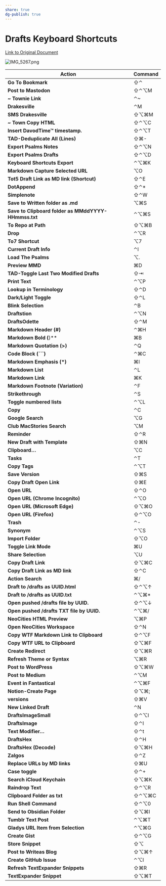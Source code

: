 ```yaml
---
share: true
dg-publish: true
---
```

# Drafts Keyboard Shortcuts

[Link to Original Document](craftdocs://open?blockId=D5EA504F-112F-4440-BA56-591E1618740E&spaceId=daf0cebc-473a-7ed9-b8f6-aa71c9afb5c6)

![IMG_5267.png](https://res.craft.do/user/full/daf0cebc-473a-7ed9-b8f6-aa71c9afb5c6/D80036D0-5C61-4BCB-A21A-927D8A5AED78_2/HPDRTRqRSv7LwfQDcroqOWZSY7R7easiZbkLa2mvo0sz/IMG_5267.png)

| **Action**                                          | **Command** |
| --------------------------------------------------- | ----------- |
| **Go To Bookmark**                                  | ⇧⌃          |
| **Post to Mastodon**                                | ⇧⌃⌥M        |
| **~ Townie Link**                                   | ⌃~          |
| **Drakesville**                                     | ⌃M          |
| **SMS Drakesville**                                 | ⇧⌥⌘M        |
| **~ Town Copy HTML**                                | ⇧⌃⌥C        |
| **Insert DavodTime™  timestamp.**                   | ⇧⌃⌥T        |
| **TAD-Deduplicate All (Lines)**                     | ⇧⌘-         |
| **Export Psalms Notes**                             | ⇧⌃⌥N        |
| **Export Psalms Drafts**                            | ⇧⌃⌥D        |
| **Keyboard Shortcuts Export**                       | ⌃⌥⌘K        |
| **Markdown Capture Selected URL**                   | ⌥O          |
| **Tot5 Draft Link as MD link (Shortcut)**           | ⇧⌃E         |
| **DotAppend**                                       | ⇧⌃*         |
| **Simplenote**                                      | ⇧⌃W         |
| **Save to Written folder as .md**                   | ⌥⌘S         |
| **Save to Clipboard folder as MMddYYYY-HHmmss.txt** | ⌃⌥⌘S        |
| **To Repo at Path**                                 | ⇧⌥⌘B        |
| **Drop**                                            | ⌃⌥R         |
| **To7 Shortcut**                                    | ⌥7          |
| **Current Draft Info**                              | ⌃I          |
| **Load The Psalms**                                 | ⌥.          |
| **Preview MMD**                                     | ⌘D          |
| **TAD-Toggle Last Two Modified Drafts**             | ⇧⇥          |
| **Print Text**                                      | ⌃⌥P         |
| **Lookup in Terminology**                           | ⇧⌃D         |
| **Dark/Light Toggle**                               | ⇧⌃L         |
| **Blink Selection**                                 | ⌃B          |
| **Draftstion**                                      | ⌃⌥N         |
| **DraftsOdette**                                    | ⇧⌃M         |
| **Markdown Header (#)**                             | ⌃⌘H         |
| **Markdown Bold (**)**                              | ⌘B          |
| **Markdown Quotation (>)**                          | ⌃Q          |
| **Code Block (```)**                                | ⌃⌘C         |
| **Markdown Emphasis (*)**                           | ⌘I          |
| **Markdown List**                                   | ⌃L          |
| **Markdown Link**                                   | ⌘K          |
| **Markdown Footnote (Variation)**                   | ⌃F          |
| **Strikethrough**                                   | ⌃S          |
| **Toggle numbered lists**                           | ⌃⌥L         |
| **Copy**                                            | ⌃C          |
| **Google Search**                                   | ⌥G          |
| **Club MacStories Search**                          | ⌥M          |
| **Reminder**                                        | ⇧⌃R         |
| **New Draft with Template**                         | ⇧⌘N         |
| **Clipboard…**                                      | ⌥C          |
| **Tasks**                                           | ⌃T          |
| **Copy Tags**                                       | ⌃⌥T         |
| **Save Version**                                    | ⇧⌘S         |
| **Copy Draft Open Link**                            | ⇧⌘E         |
| **Open URL**                                        | ⇧⌃O         |
| **Open URL (Chrome Incognito)**                     | ⌃⌥O         |
| **Open URL (Microsoft Edge)**                       | ⇧⌥⌘O        |
| **Open URL (Firefox)**                              | ⇧⌃⌥O        |
| **Trash**                                           | ⌃-          |
| **Synonym**                                         | ⌃⌥S         |
| **Import Folder**                                   | ⇧⌥O         |
| **Toggle Link Mode**                                | ⌘U          |
| **Share Selection**                                 | ⌥U          |
| **Copy Draft Link**                                 | ⇧⌥⌘C        |
| **Copy Draft Link as MD link**                      | ⇧⌃C         |
| **Action Search**                                   | ⌘/          |
| **Draft to /drafts as UUID.html**                   | ⇧⌃⌥↑        |
| **Draft to /drafts as UUID.txt**                    | ⌃⌥⌘*        |
| **Open pushed /drafts file by UUID.**               | ⇧⌃⌥↓        |
| **Open pushed /drafts TXT file by UUID.**           | ⌃⌥⌘/        |
| **NeoCities HTML Preview**                          | ⌥⌘P         |
| **Open NeoCities Workspace**                        | ⇧⌃N         |
| **Copy WTF Markdown Link to Clipboard**             | ⇧⌃⌥F        |
| **Copy WTF URL to Clipboard**                       | ⇧⌥⌘F        |
| **Create Redirect**                                 | ⇧⌥⌘R        |
| **Refresh Theme or Syntax**                         | ⌥⌘R         |
| **Post to WordPress**                               | ⇧⌥⌘W        |
| **Post to Medium**                                  | ⌃⌥M         |
| **Event in Fantastical**                            | ⌃⌥⌘F        |
| **Notion-Create Page**                              | ⇧⌥⌘;        |
| **versions**                                        | ⇧⌘V         |
| **New Linked Draft**                                | ⌃N          |
| **DraftsImageSmall**                                | ⇧⌃⌥I        |
| **DraftsImage**                                     | ⇧⌃I         |
| **Text Modifier…**                                  | ⇧⌃t         |
| **DraftsHex**                                       | ⇧⌃H         |
| **DraftsHex (Decode)**                              | ⇧⌥⌘H        |
| **Zalgos**                                          | ⇧⌃Z         |
| **Replace URLs by MD links**                        | ⇧⌘U         |
| **Case toggle**                                     | ⇧⌃+         |
| **Search iCloud Keychain**                          | ⇧⌥⌘K        |
| **Raindrop Text**                                   | ⇧⌃⌥R        |
| **Clipboard Folder as txt**                         | ⇧⌃⌥⌘C       |
| **Run Shell Command**                               | ⇧⌃⌥0        |
| **Send to Obsidian Folder**                         | ⇧⌥⌘I        |
| **Tumblr Text Post**                                | ⌃⌥⌘T        |
| **Gladys URL Item from Selection**                  | ⌃⌥⌘G        |
| **Create Gist**                                     | ⇧⌃⌥G        |
| **Store Snippet**                                   | ⇧⌥          |
| **Post to Writeas Blog**                            | ⇧⌥⌘↑        |
| **Create GitHub Issue**                             | ⌃⌥I         |
| **Refresh TextExpander Snippets**                   | ⇧⌘R         |
| **TextExpander Snippet**                            | ⇧⌥⌘T        |

